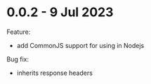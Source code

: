# 0.0.2 - 9 Jul 2023
Feature:
- add CommonJS support for using in Nodejs

Bug fix:
- inherits response headers
